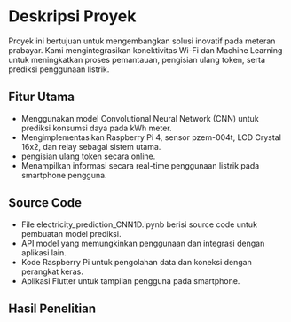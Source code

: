 # Deskripsi Proyek

Proyek ini bertujuan untuk mengembangkan solusi inovatif pada meteran prabayar. Kami mengintegrasikan konektivitas Wi-Fi dan Machine Learning untuk meningkatkan proses pemantauan, pengisian ulang token, serta prediksi penggunaan listrik.

## Fitur Utama

- Menggunakan model Convolutional Neural Network (CNN) untuk prediksi konsumsi daya pada kWh meter.
- Mengimplementasikan Raspberry Pi 4, sensor pzem-004t, LCD Crystal 16x2, dan relay sebagai sistem utama.
- pengisian ulang token secara online.
- Menampilkan informasi secara real-time penggunaan listrik pada smartphone pengguna.

## Source Code

- File electricity_prediction_CNN1D.ipynb berisi source code untuk pembuatan model prediksi.
- API model yang memungkinkan penggunaan dan integrasi dengan aplikasi lain.
- Kode Raspberry Pi untuk pengolahan data dan koneksi dengan perangkat keras.
- Aplikasi Flutter untuk tampilan pengguna pada smartphone.

## Hasil Penelitian
